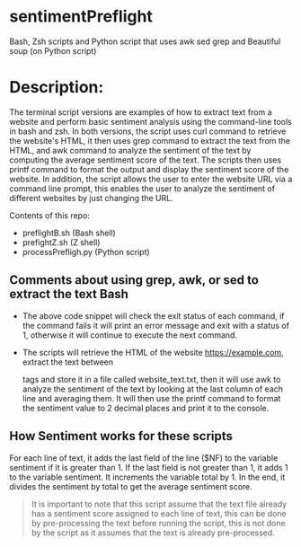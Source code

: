 # sentimentPreflight
Bash, Zsh scripts and Python script that uses awk sed grep and Beautiful soup (on Python script)

# Description:

The terminal script versions are examples of how to extract text from a website and perform basic sentiment analysis using the command-line tools in bash and zsh. In both versions, the script uses curl command to retrieve the website's HTML, it then uses grep command to extract the text from the HTML, and awk command to analyze the sentiment of the text by computing the average sentiment score of the text. The scripts then uses printf command to format the output and display the sentiment score of the website. In addition, the script allows the user to enter the website URL via a command line prompt, this enables the user to analyze the sentiment of different websites by just changing the URL.

Contents of this repo:

* preflightB.sh (Bash shell)
* prefightZ.sh (Z shell)
* processPrefligh.py (Python script)

## Comments about using grep, awk, or sed to extract the text Bash

* The above code snippet will check the exit status of each command, if the command fails it will print an error message and exit with a status of 1, otherwise it will continue to execute the next command.

* The scripts will retrieve the HTML of the website https://example.com, extract the text between <p> tags and store it in a file called website_text.txt, then it will use awk to analyze the sentiment of the text by looking at the last column of each line and averaging them. It will then use the printf command to format the sentiment value to 2 decimal places and print it to the console.

## How Sentiment works for these scripts

For each line of text, it adds the last field of the line ($NF) to the variable sentiment if it is greater than 1. If the last field is not greater than 1, it adds 1 to the variable sentiment. It increments the variable total by 1. In the end, it divides the sentiment by total to get the average sentiment score.
> It is important to note that this script assume that the text file already has a sentiment score assigned to each line of text, this can be done by pre-processing the text before running the script, this is not done by the script as it assumes that the text is already pre-processed.
